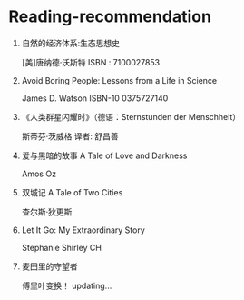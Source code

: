 # Reading-recommendation

1. 自然的经济体系:生态思想史
   
   [美]唐纳德·沃斯特  ISBN ‏: ‎7100027853
2. Avoid Boring People: Lessons from a Life in Science
   
   James D. Watson ISBN-10 0375727140
3. 《人类群星闪耀时》（德语：Sternstunden der Menschheit）

   斯蒂芬·茨威格 译者: 舒昌善
4. 爱与黑暗的故事 A Tale of Love and Darkness

   Amos Oz
5. 双城记 A Tale of Two Cities

   查尔斯·狄更斯
6. Let It Go: My Extraordinary Story

   Stephanie Shirley CH
7. 麦田里的守望者
  
   傅里叶变换！
   updating...
